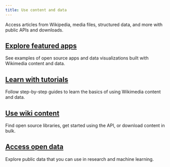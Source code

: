 ```yaml
---
title: Use content and data
---
```


Access articles from Wikipedia, media files, structured data, and more with public APIs and downloads.

## [Explore featured apps](featured-apps.md)

See examples of open source apps and data visualizations built with Wikimedia content and data.

## [Learn with tutorials](tutorials.md)

Follow step-by-step guides to learn the basics of using Wikimedia content and data.

## [Use wiki content](content.md)

Find open source libraries, get started using the API, or download content in bulk.

## [Access open data](data.md)

Explore public data that you can use in research and machine learning.
